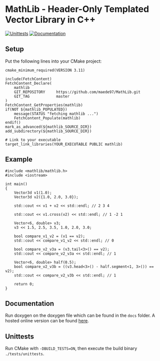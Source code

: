 # MathLib - Header-Only Templated Vector Library in C++
[![Unittests](https://github.com/maede97/MathLib/actions/workflows/test.yml/badge.svg)](https://github.com/maede97/MathLib/actions/workflows/test.yml)
[![Documentation](https://github.com/maede97/MathLib/actions/workflows/docs.yml/badge.svg)](https://github.com/maede97/MathLib/actions/workflows/docs.yml)

## Setup
Put the following lines into your CMake project:
```
cmake_minimum_required(VERSION 3.11)

include(FetchContent)
FetchContent_Declare(
    mathlib
    GIT_REPOSITORY     https://github.com/maede97/MathLib.git
    GIT_TAG            master
)
FetchContent_GetProperties(mathlib)
if(NOT ${mathlib_POPULATED})
    message(STATUS "fetching mathlib ...")
    FetchContent_Populate(mathlib)
endif()
mark_as_advanced(${mathlib_SOURCE_DIR})
add_subdirectory(${mathlib_SOURCE_DIR})

# Link to your executable
target_link_libraries(YOUR_EXECUTABLE PUBLIC mathlib)
```

## Example
```
#include <mathlib/mathlib.h>
#include <iostream>

int main()
{
    Vector3d v1(1.0);
    Vector3d v2({1.0, 2.0, 3.0});

    std::cout << v1 + v2 << std::endl; // 2 3 4

    std::cout << v1.cross(v2) << std::endl; // 1 -2 1

    Vector<6, double> v3;
    v3 << 1.5, 2.5, 3.5, 1.0, 2.0, 3.0;

    bool compare_v1_v2 = (v1 == v2);
    std::cout << compare_v1_v2 << std::endl; // 0

    bool compare_v2_v3a = (v3.tail<3>() == v2);
    std::cout << compare_v2_v3a << std::endl; // 1

    Vector<6, double> half(0.5);
    bool compare_v2_v3b = ((v3.head<3>() - half.segment<1, 3>()) == v2);
    std::cout << compare_v2_v3b << std::endl; // 1

    return 0;
}
```

## Documentation
Run doxygen on the doxygen file which can be found in the `docs` folder.
A hosted online version can be found [here](https://maede97.github.io/MathLib/).

## Unittests
Run CMake with `-DBUILD_TESTS=ON`, then execute the build binary `./tests/unittests`.